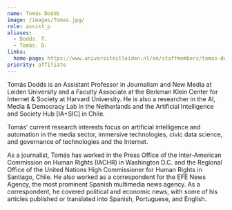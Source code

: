 ```yaml
---
name: Tomás Dodds
image: /images/Tomas.jpg/
role: assist_p
aliases:
  - Dodds. T.
  - Tomás. D. 
links:
  home-page: https://www.universiteitleiden.nl/en/staffmembers/tomas-dodds-rojas#tab-1
priority: affiliate
---
```


Tomás Dodds is an Assistant Professor in Journalism and New Media at Leiden University and a Faculty Associate at the Berkman Klein Center for Internet & Society at Harvard University. He is also a researcher in the AI, Media & Democracy Lab in the Netherlands and the Artificial Intelligence and Society Hub [IA+SIC] in Chile.

Tomás’ current research interests focus on artificial intelligence and automation in the media sector, immersive technologies, civic data science, and governance of technologies and the Internet.

As a journalist, Tomás has worked in the Press Office of the Inter-American Commission on Human Rights (IACHR) in Washington D.C. and the Regional Office of the United Nations High Commissioner for Human Rights in Santiago, Chile. He also worked as a correspondent for the EFE News Agency, the most prominent Spanish multimedia news agency. As a correspondent, he covered political and economic news, with some of his articles published or translated into Spanish, Portuguese, and English.